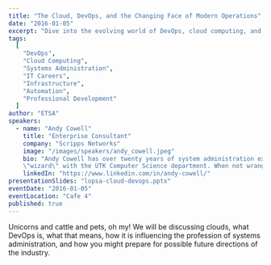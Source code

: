 ```yaml
---
title: "The Cloud, DevOps, and the Changing Face of Modern Operations"
date: "2016-01-05"
excerpt: "Dive into the evolving world of DevOps, cloud computing, and the shifting role of system administrators in an industry moving from pets to cattle."
tags:
  [
    "DevOps",
    "Cloud Computing",
    "Systems Administration",
    "IT Careers",
    "Infrastructure",
    "Automation",
    "Professional Development"
  ]
author: "ETSA"
speakers:
  - name: "Andy Cowell"
    title: "Enterprise Consultant"
    company: "Scripps Networks"
    image: "/images/speakers/andy_cowell.jpeg"
    bio: "Andy Cowell has over twenty years of system administration experience in a variety of environments.  Currently, he works for Scripps Networks as the manager of the Application Engineering and Automation group, which is responsible for a large number and wide variety of environments, from legacy Windows apps, to DevOps-style Linux web deployments, both on-prem and in the cloud.  He has been responsible for some of the top destinations on the Internet, such as HGTV.com, Dilbert.com, and Metallica.com.  In the past, he has worn many hats,from networking admin to full-time developer, and cut his teeth as a
    \"wizard\" with the UTK Computer Science department. When not wrangling systems, he solders microcontrollers, paints toy soldiers, drinks bourbon, smokes pipes, and rolls 20s."
    linkedIn: "https://www.linkedin.com/in/andy-cowell/"
presentationSlides: "lopsa-cloud-devops.pptx"
eventDate: "2016-01-05"
eventLocation: "Cafe 4"
published: true
---
```


Unicorns and cattle and pets, oh my! We will be discussing clouds, what DevOps is, what that means, how it is influencing the profession of systems administration, and how you might prepare for possible future directions of the industry.
